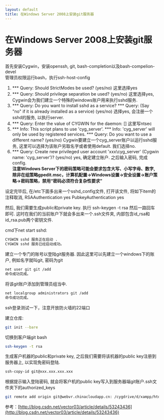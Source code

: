 ```yaml
---
layout: default
title: 在Windows Server 2008上安装git服务器
---
```


# 在Windows Server 2008上安装git服务器
首先安装Cygwin，安装openssh, git, bash-completion以及bash-compelion-devel  
管理员权限运行bash，执行ssh-host-config  
1. *** Query: Should StrictModes be used? (yes/no)
 这里选择yes
2. *** Query: Should privilege separation be used? (yes/no)
 这里选择yes, Cygwin会为我们建立一个特殊的windows账户用来执行sshd服务.
3. *** Query: Do you want to install sshd as a service?
    *** Query: (Say "no" if it is already installed as a service) (yes/no)
 选择yes, 会注册一个sshd的服务, 以执行server.
4. *** Query: Enter the value of CYGWIN for the daemon: []
 这里写ntsec
5. *** Info: This script plans to use 'cyg_server'.
*** Info: 'cyg_server' will only be used by registered services.
*** Query: Do you want to use a different name? (yes/no)
 Cygwin要建立一个cyg_server账户以运行sshd服务, 这里可以选择为该账户另取名字或者使用default. 我们选择no.
6. *** Query: Create new privileged user account 'xxx\cyg_server' (Cygwin name: 'cyg_server')? (yes/no)
 yes, 确定建立账户. 之后输入密码, 完成config.  
 **注意Windows Server下的密码策略可能会要求包含大写、小写字母、数字,除非在组策略gpedit.msc，计算机配置->Windows设置->安全设置->账户策略->密码策略，禁用“密码必须符合复杂性要求”**

设定完毕后, 在/etc下面多出来一个sshd_config文件, 打开该文件, 将如下item的注释取消,
RSAAuthentication              yes
PubkeyAuthentication         yes

然后, 我们需要生成public和private key. 执行
ssh-keygen -t rsa
然后一路回车即可. 这时在我们的当前账户下就会多出来一个.ssh文件夹, 内部包含id_rsa和id_rsa.pub两个密钥文件.

cmd下net start sshd:
```bash
CYGWIN sshd 服务正在启动 .
CYGWIN sshd 服务已经启动成功。
```

建立一个专门的账号以登陆git服务器. 因此这里可以先建立一个windows下的账户, 例如名字就叫git, 密码为git
```bash
net user git git /add
命令成功完成。
```


将该git账户添加到管理员组当中.
```bash
net localgroup administrators git /add
命令成功完成。
```

ssh登录测试一下，注意开放防火墙的22端口

建立仓库:
```bash
git init --bare
```

切换到客户端git bash
```bash
ssh-keygen -t rsa
```
生成客户机器的public和private key, 之后我们需要将该机器的public key注册到服务器上, 以实现免密码登陆.

```bash
ssh-copy-id git@xxx.xxx.xxx.xxx
```

根据提示输入登陆密码, 就会将客户机的public key写入到服务器端git账户.ssh文件夹下的authorized_keys

```bash
git remote add origin git@webvr.chinacloudapp.cn: /cygdrive/d/xampp/htdocs/webvr.git
```
参考：[http://blog.csdn.net/vector03/article/details/53243436](http://blog.csdn.net/vector03/article/details/53243436)